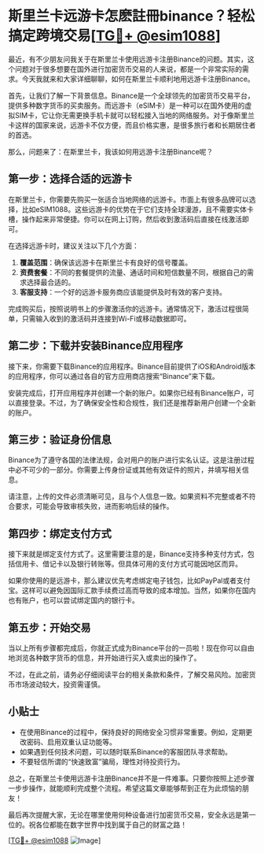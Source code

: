 # 斯里兰卡远游卡怎麽註冊binance？轻松搞定跨境交易[[TG💪+ @esim1088](https://t.me/s/esim1088)]

最近，有不少朋友问我关于在斯里兰卡使用远游卡注册Binance的问题。其实，这个问题对于很多想要在国外进行加密货币交易的人来说，都是一个非常实际的需求。今天我就来和大家详细聊聊，如何在斯里兰卡顺利地用远游卡注册Binance。

首先，让我们了解一下背景信息。Binance是一个全球领先的加密货币交易平台，提供多种数字货币的买卖服务。而远游卡（eSIM卡）是一种可以在国外使用的虚拟SIM卡，它让你无需更换手机卡就可以轻松接入当地的网络服务。对于像斯里兰卡这样的国家来说，远游卡不仅方便，而且价格实惠，是很多旅行者和长期居住者的首选。

那么，问题来了：在斯里兰卡，我该如何用远游卡注册Binance呢？

## 第一步：选择合适的远游卡

在斯里兰卡，你需要先购买一张适合当地网络的远游卡。市面上有很多品牌可以选择，比如eSIM1088。这些远游卡的优势在于它们支持全球漫游，且不需要实体卡槽，操作起来非常便捷。你可以在网上订购，然后收到激活码后直接在线激活即可。

在选择远游卡时，建议关注以下几个方面：

1. **覆盖范围**：确保该远游卡在斯里兰卡有良好的信号覆盖。
2. **资费套餐**：不同的套餐提供的流量、通话时间和短信数量不同，根据自己的需求选择最合适的。
3. **客服支持**：一个好的远游卡服务商应该能提供及时有效的客户支持。

完成购买后，按照说明书上的步骤激活你的远游卡。通常情况下，激活过程很简单，只需输入收到的激活码并连接到Wi-Fi或移动数据即可。

## 第二步：下载并安装Binance应用程序

接下来，你需要下载Binance的应用程序。Binance目前提供了iOS和Android版本的应用程序，你可以通过各自的官方应用商店搜索“Binance”来下载。

安装完成后，打开应用程序并创建一个新的账户。如果你已经有Binance账户，可以直接登录。不过，为了确保安全性和合规性，我们还是推荐新用户创建一个全新的账户。

## 第三步：验证身份信息

Binance为了遵守各国的法律法规，会对用户的账户进行实名认证。这是注册过程中必不可少的一部分。你需要上传身份证或其他有效证件的照片，并填写相关信息。

请注意，上传的文件必须清晰可见，且与个人信息一致。如果资料不完整或者不符合要求，可能会导致审核失败，进而影响后续的操作。

## 第四步：绑定支付方式

接下来就是绑定支付方式了。这里需要注意的是，Binance支持多种支付方式，包括信用卡、借记卡以及银行转账等。但具体可用的支付方式可能因地区而异。

如果你使用的是远游卡，那么建议优先考虑绑定电子钱包，比如PayPal或者支付宝。这样可以避免因国际汇款手续费过高而导致的成本增加。当然，如果你在国内也有账户，也可以尝试绑定国内的银行卡。

## 第五步：开始交易

当以上所有步骤都完成后，你就正式成为Binance平台的一员啦！现在你可以自由地浏览各种数字货币的信息，并开始进行买入或卖出的操作了。

不过，在此之前，请务必仔细阅读平台的相关条款和条件，了解交易风险。加密货币市场波动较大，投资需谨慎。

## 小贴士

- 在使用Binance的过程中，保持良好的网络安全习惯非常重要。例如，定期更改密码、启用双重认证功能等。
- 如果遇到任何技术问题，可以随时联系Binance的客服团队寻求帮助。
- 不要轻信所谓的“快速致富”骗局，理性对待投资行为。

总之，在斯里兰卡使用远游卡注册Binance并不是一件难事。只要你按照上述步骤一步步操作，就能顺利完成整个流程。希望这篇文章能够帮到正在为此烦恼的朋友！

最后再次提醒大家，无论在哪里使用何种设备进行加密货币交易，安全永远是第一位的。祝各位都能在数字世界中找到属于自己的财富之路！

[[TG💪+ @esim1088](https://t.me/s/esim1088) ![Image](https://i.postimg.cc/4NQfJmqS/Snipaste-2025-05-13-00-14-12.png)]